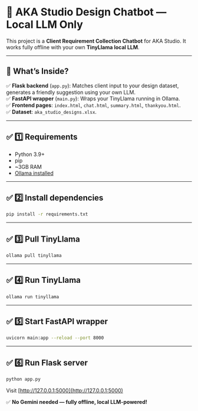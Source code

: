 # 📌 AKA Studio Design Chatbot — Local LLM Only

This project is a **Client Requirement Collection Chatbot** for AKA Studio.
It works fully offline with your own **TinyLlama local LLM**.

---

## 🚀 What’s Inside?

✅ **Flask backend** (`app.py`): Matches client input to your design dataset, generates a friendly suggestion using your own LLM.  
✅ **FastAPI wrapper** (`main.py`): Wraps your TinyLlama running in Ollama.  
✅ **Frontend pages**: `index.html`, `chat.html`, `summary.html`, `thankyou.html`.  
✅ **Dataset**: `aka_studio_designs.xlsx`.

---

## ✅ 1️⃣ Requirements

- Python 3.9+
- pip
- ~3GB RAM
- [Ollama installed](https://ollama.com/download)

---

## ✅ 2️⃣ Install dependencies

```bash
pip install -r requirements.txt
```

---

## ✅ 3️⃣ Pull TinyLlama

```bash
ollama pull tinyllama
```

---

## ✅ 4️⃣ Run TinyLlama

```bash
ollama run tinyllama
```

---

## ✅ 5️⃣ Start FastAPI wrapper

```bash
uvicorn main:app --reload --port 8000
```

---

## ✅ 6️⃣ Run Flask server

```bash
python app.py
```

Visit [http://127.0.0.1:5000](http://127.0.0.1:5000)

✅ **No Gemini needed — fully offline, local LLM-powered!**
